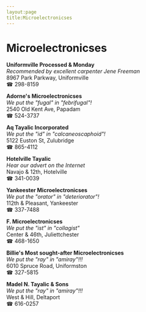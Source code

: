 ```yaml
---
layout:page
title:Microelectronicses
---
```

# Microelectronicses

**Uniformville Processed & Monday**  
_Recommended by excellent carpenter Jene Freeman_  
8967 Park Parkway, Uniformville  
☎ 298-8159



**Adorne's Microelectronicses**  
_We put the "fugal" in "febrifugal"!_  
2540 Old Kent Ave, Papadam  
☎ 524-3737



**Aq Tayalic Incorporated**  
_We put the "id" in "calcaneoscaphoid"!_  
5122 Euston St, Zulubridge  
☎ 865-4112



**Hotelville Tayalic**  
_Hear our advert on the Internet_  
Navajo & 12th, Hotelville  
☎ 341-0039



**Yankeester Microelectronicses**  
_We put the "orator" in "deteriorator"!_  
112th & Pleasant, Yankeester  
☎ 337-7488



**F. Microelectronicses**  
_We put the "ist" in "collagist"_  
Center & 46th, Juliettchester  
☎ 468-1650



**Billie's Most sought-after Microelectronicses**  
_We put the "ray" in "amiray"!!!_  
6010 Spruce Road, Uniformston  
☎ 327-5815



**Madel N. Tayalic & Sons**  
_We put the "ray" in "amiray"!!!_  
West & Hill, Deltaport  
☎ 616-0257



